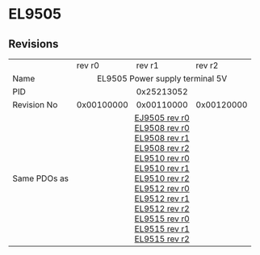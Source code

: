 # EL9505

## Revisions
<table>
<tr>
<td></td>
<td>rev r0</td>
<td>rev r1</td>
<td>rev r2</td>
</tr>
<tr>
<td>Name</td>
<td colspan=3 align="center">EL9505 Power supply terminal 5V</td>
</tr>
<tr>
<td>PID</td>
<td colspan=3 align="center">0x25213052</td>
</tr>
<tr>
<td>Revision No</td>
<td>0x00100000</td>
<td>0x00110000</td>
<td>0x00120000</td>
</tr>
<tr>
<td>Same PDOs as</td>
<td colspan=3 align="center"><a href="EJ9505.md">EJ9505 rev r0</a><br/><a href="EL9508.md">EL9508 rev r0</a><br/><a href="EL9508.md">EL9508 rev r1</a><br/><a href="EL9508.md">EL9508 rev r2</a><br/><a href="EL9510.md">EL9510 rev r0</a><br/><a href="EL9510.md">EL9510 rev r1</a><br/><a href="EL9510.md">EL9510 rev r2</a><br/><a href="EL9512.md">EL9512 rev r0</a><br/><a href="EL9512.md">EL9512 rev r1</a><br/><a href="EL9512.md">EL9512 rev r2</a><br/><a href="EL9515.md">EL9515 rev r0</a><br/><a href="EL9515.md">EL9515 rev r1</a><br/><a href="EL9515.md">EL9515 rev r2</a></td>
</tr>
</table>
